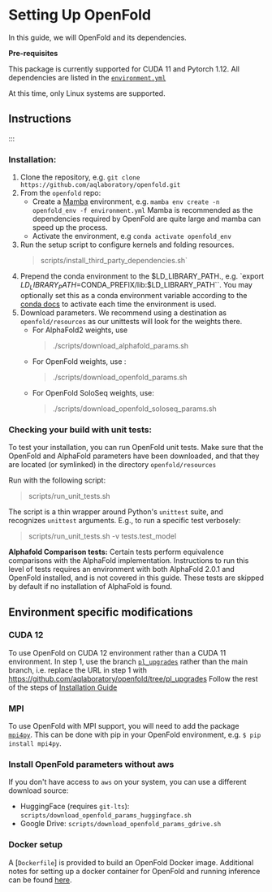 # Setting Up OpenFold 

In this guide, we will OpenFold and its dependencies.

**Pre-requisites**

This package is currently supported for CUDA 11 and Pytorch 1.12. All dependencies are listed in the [`environment.yml`](https://github.com/aqlaboratory/openfold/blob/main/environment.yml)

At this time, only Linux systems are supported.

## Instructions
:::

### Installation:
1. Clone the repository, e.g. `git clone https://github.com/aqlaboratory/openfold.git`
1. From the `openfold` repo:
    - Create a [Mamba]("https://github.com/conda-forge/miniforge/releases/latest/download/) environment, e.g.
        `mamba env create -n openfold_env -f environment.yml`
      Mamba is recommended as the dependencies required by OpenFold are quite large and mamba can speed up the process.
    - Activate the environment, e.g `conda activate openfold_env`
1. Run the setup script to configure kernels and folding resources.
	> scripts/install_third_party_dependencies.sh`
3. Prepend the conda environment to the $LD_LIBRARY_PATH., e.g. 
		`export $LD_LIBRARY_PATH=$CONDA_PREFIX/lib:$LD_LIBRARY_PATH``. You may optionally set this as a conda environment variable according to the [conda docs](https://conda.io/projects/conda/en/latest/user-guide/tasks/manage-environments.html#saving-environment-variables) to activate each time the environment is used.
4. Download parameters. We recommend using a destination as `openfold/resources` as our unittests will look for the weights there.
	-  For AlphaFold2 weights, use 
		> ./scripts/download_alphafold_params.sh <dest>
	 - For OpenFold weights, use : 
		>  ./scripts/download_openfold_params.sh <dest>
	 - For OpenFold SoloSeq weights, use: 
		> ./scripts/download_openfold_soloseq_params.sh <dest>

### Checking your build with unit tests: 

To test your installation, you can run OpenFold unit tests. Make sure that the OpenFold and AlphaFold parameters have been downloaded, and that they are located (or symlinked) in the directory `openfold/resources` 

Run with the following script:
> scripts/run_unit_tests.sh

The script is a thin wrapper around Python's `unittest` suite, and recognizes `unittest` arguments. E.g., to run a specific test verbosely:

> scripts/run_unit_tests.sh -v tests.test_model

**Alphafold Comparison tests:**
Certain tests perform equivalence comparisons with the AlphaFold implementation. Instructions to run this level of tests requires an environment with both AlphaFold 2.0.1 and OpenFold installed, and is not covered in this guide. These tests are skipped by default if no installation of AlphaFold is found. 

## Environment specific modifications 

### CUDA 12
To use OpenFold on CUDA 12 environment rather than a CUDA 11 environment.
	In step 1, use the branch [`pl_upgrades`](https://github.com/aqlaboratory/openfold/tree/pl_upgrades) rather than the main branch, i.e. replace the URL in step 1 with https://github.com/aqlaboratory/openfold/tree/pl_upgrades
	Follow the rest of the steps of [Installation Guide](#Installation)


### MPI
To use OpenFold with MPI support, you will need to add the package [`mpi4py`](https://pypi.org/project/mpi4py/). This can be done with pip in your OpenFold environment, e.g. `$ pip install mpi4py`. 


### Install OpenFold parameters without aws
If you don't have access to `aws` on your system, you can use a different download source:

- HuggingFace (requires `git-lts`):	`scripts/download_openfold_params_huggingface.sh`
- Google Drive: `scripts/download_openfold_params_gdrive.sh`

### Docker setup

A [`Dockerfile`] is provided to build an OpenFold Docker image. Additional notes for setting up a docker container for OpenFold and running inference can be found [here](original_readme.md#building-and-using-the-docker-container).
